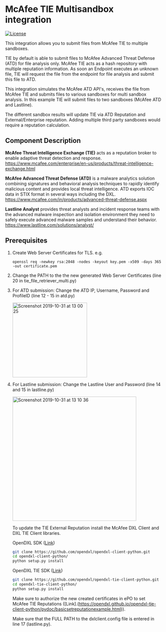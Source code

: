 # McAfee TIE Multisandbox integration
[![License](https://img.shields.io/badge/License-Apache%202.0-blue.svg)](https://opensource.org/licenses/Apache-2.0)

This integration allows you to submit files from McAfee TIE to multiple sandboxes.

TIE by default is able to submit files to McAfee Advanced Threat Defense (ATD) for file analysis only.
McAfee TIE acts as a hash repository with multiple reputation information. As soon an Endpoint executes an unknown file, TIE will request the file from the endpoint for file analysis and submit this file to ATD.

This integration simulates the McAfee ATD API's, receives the file from McAfee TIE and submits files to various sandboxes for multi sandbox analysis. In this example TIE will submit files to two sandboxes (McAfee ATD and Lastline). 

The different sandbox results will update TIE via ATD Reputation and External/Enterprise reputation.
Adding multiple third party sandboxes would require a reputation calculation.

## Component Description
**McAfee Threat Intelligence Exchange (TIE)** acts as a reputation broker to enable adaptive
threat detection and response. https://www.mcafee.com/enterprise/en-us/products/threat-intelligence-exchange.html

**McAfee Advanced Threat Defense (ATD)** is a malware analytics solution combining signatures and behavioral analysis techniques to rapidly identify malicious content and provides local threat intelligence. ATD exports IOC data in STIX format in several ways including the DXL.
https://www.mcafee.com/in/products/advanced-threat-defense.aspx

**Lastline Analyst** provides threat analysts and incident response teams with the advanced malware inspection and isolation environment they need to safely execute advanced malware samples and understand their behavior. 
https://www.lastline.com/solutions/analyst/

## Prerequisites
1. Create Web Server Certificates for TLS. e.g.

   ```openssl req -newkey rsa:2048 -nodes -keyout key.pem -x509 -days 365 -out certificate.pem```

2. Change the PATH to the the new generated Web Server Certificates (line 20 in tie_file_retriever_multi.py)

3. For ATD submission: Change the ATD IP, Username, Password and ProfileID (line 12 - 15 in atd.py)

   <img width="240" alt="Screenshot 2019-10-31 at 13 00 25" src="https://user-images.githubusercontent.com/25227268/67945112-6d811b80-fbde-11e9-9a9f-4a6f6a38b724.png">

4. For Lastline submission: Change the Lastline User and Password (line 14 and 15 in lastline.py)

   <img width="399" alt="Screenshot 2019-10-31 at 13 10 36" src="https://user-images.githubusercontent.com/25227268/67945706-dddc6c80-fbdf-11e9-98af-4f37a06e9b4a.png">
   
   To update the TIE External Reputation install the McAfee DXL Client and DXL TIE Client libraries.
   
   OpenDXL SDK ([Link](https://github.com/opendxl/opendxl-client-python))
   ```sh
   git clone https://github.com/opendxl/opendxl-client-python.git
   cd opendxl-client-python/
   python setup.py install
   ```

   OpenDXL TIE SDK ([Link](https://github.com/opendxl/opendxl-tie-client-python))
   ```sh
   git clone https://github.com/opendxl/opendxl-tie-client-python.git
   cd opendxl-tie-client-python/
   python setup.py install
   ```
   
   Make sure to authorize the new created certificates in ePO to set McAfee TIE Reputations 
   ([Link].(https://opendxl.github.io/opendxl-tie-client-python/pydoc/basicsetreputationexample.html)).

   Make sure that the FULL PATH to the dxlclient.config file is entered in line 17 (lastline.py).
